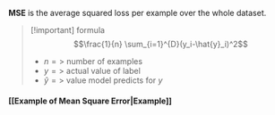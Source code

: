  **MSE** is the average squared loss per example over the whole dataset.

>[!important] formula
> $$\frac{1}{n} \sum_{i=1}^{D}(y_i-\hat{y}_i)^2$$
> - $n =>$ number of examples
> - $y =>$ actual value of label
> - $\hat{y} =>$ value model predicts for $y$

#### [[Example of Mean Square Error|Example]]

